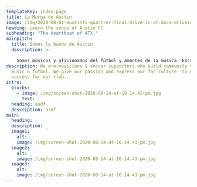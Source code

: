 ```yaml
---
templateKey: index-page
title: La Murga de Austin
image: /img/2020-08-01-austinfc-quartrer-final-drive-in-at-docs-drivein-040.jpg
heading: Learn the songs of Austin FC
subheading: "The Heartbeat of ATX "
mainpitch:
  title: Somos la banda de Austin
  description: >-
    
    Somos músicos y aficionados del fútbol y amantes de la música. Escribimos las canticas y tocamos las canciones de nuestro equipo.
description: We are musicians & soccer supporters who build community through
  music & fútbol. We give our passion and express our fan culture  to manifest
  success for our club.
intro:
  blurbs:
    - image: /img/screen-shot-2020-08-14-at-10.14.43-pm.jpg
      text: _
  heading: asdf
  description: asdf
main:
  heading: _
  description: _
  image1:
    alt: _
    image: /img/screen-shot-2020-08-14-at-10.14.43-pm.jpg
  image2:
    alt: _
    image: /img/screen-shot-2020-08-14-at-10.14.43-pm.jpg
  image3:
    alt: _
    image: /img/screen-shot-2020-08-14-at-10.14.43-pm.jpg
---
```


